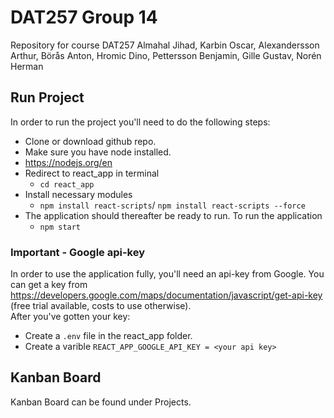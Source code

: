 # DAT257 Group 14
Repository for course DAT257
Almahal Jihad, Karbin Oscar, Alexandersson Arthur, Börås Anton, Hromic Dino,
Pettersson Benjamin, Gille Gustav, Norén Herman

## Run Project
In order to run the project you'll need to do the following steps:
* Clone or download github repo.
* Make sure you have node installed.
 * https://nodejs.org/en 
* Redirect to react_app in terminal 
  * ```cd react_app```
* Install necessary modules
  * ```npm install react-scripts```/ ```npm install react-scripts --force```
* The application should thereafter be ready to run. To run the application
  *  ```npm start``` 
### Important - Google api-key
In order to use the application fully, you'll need an api-key from Google. 
You can get a key from https://developers.google.com/maps/documentation/javascript/get-api-key (free trial available, costs to use otherwise). <br/>
After you've gotten your key:
* Create a ```.env``` file in the react_app folder. 
* Create a varible ```REACT_APP_GOOGLE_API_KEY = <your api key>```
## Kanban Board
Kanban Board can be found under Projects.
